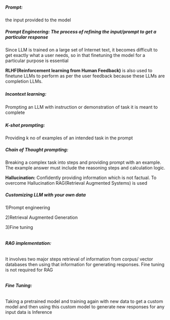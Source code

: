 ##### **Prompt:**

the input provided to the model



##### **Prompt Engineering:** The process of refining the input/prompt to get a particular response



Since LLM is trained on a large set of Internet text, it becomes difficult to get exactly what a user needs, so in that finetuning the model for a particular purpose is essential



**RLHF(Reinforcement learning from Human Feedback)** is also used to finetune LLMs to perform as per the user feedback because these LLMs are completion LLMs.

##### 

##### **Incontext learning:**

Prompting an LLM with instruction or demonstration of task it is meant to complete

##### 

##### **K-shot prompting:**

Providing k no of examples of an intended task in the prompt 



##### **Chain of Thought prompting:**

Breaking a complex task into steps and providing prompt with an example. The example answer must include the reasoning steps and calculation logic.



**Hallucination:** Confidently providing information which is not factual. To overcome Hallucination RAG(Retrieval Augmented Systems) is used





##### **Customizing LLM with your own data**

1)Prompt engineering

2)Retrieval Augmented Generation

3)Fine tuning

###### 

###### **RAG implementation:**

It involves two major steps retrieval of information from corpus/ vector databases then using that information for generating responses. Fine tuning is not required for RAG

###### 

###### **Fine Tuning:**

Taking a pretrained model and training again with new data to get a custom model and then using this custom model to generate new responses for any input data is Inference 

